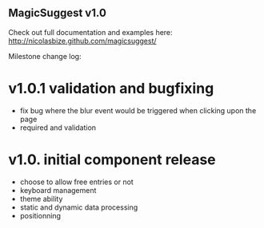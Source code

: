 MagicSuggest v1.0
--------------------------

Check out full documentation and examples here: http://nicolasbize.github.com/magicsuggest/

Milestone change log:

v1.0.1 validation and bugfixing
===============================
- fix bug where the blur event would be triggered when clicking upon the page
- required and validation

v1.0. initial component release
===============================
- choose to allow free entries or not
- keyboard management
- theme ability
- static and dynamic data processing 
- positionning